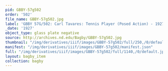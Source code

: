 ```yaml
---
pid: GBBY-57g502
order: '502'
file_name: GBBY-57g502.jpg
label: 'GBBY 57G/502: Carl Tavares: Tennis Player (Posed Action) - 1927'
_date: '1927'
object_type: glass plate negative
source: http://archives.nd.edu/Bagby/GBBY-57g502.jpg
thumbnail: "/img/derivatives/iiif/images/GBBY-57g502/full/250,/0/default.jpg"
manifest: "/img/derivatives/iiif/images/GBBY-57g502/manifest.json"
full: "/img/derivatives/iiif/images/GBBY-57g502/full/1140,/0/default.jpg"
layout: bagby_item
collection: bagby
---
```

